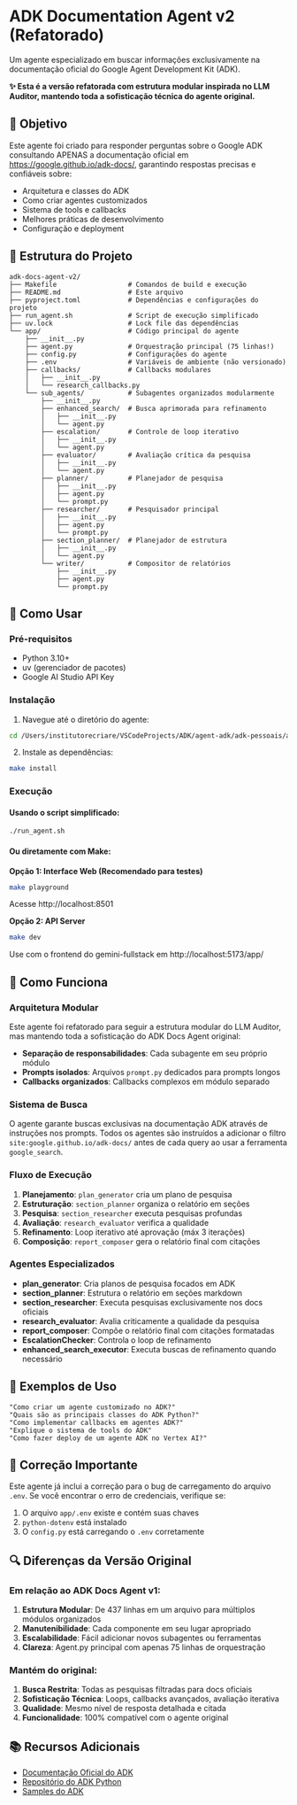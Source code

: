 # ADK Documentation Agent v2 (Refatorado)

Um agente especializado em buscar informações exclusivamente na documentação oficial do Google Agent Development Kit (ADK).

**✨ Esta é a versão refatorada com estrutura modular inspirada no LLM Auditor, mantendo toda a sofisticação técnica do agente original.**

## 🎯 Objetivo

Este agente foi criado para responder perguntas sobre o Google ADK consultando APENAS a documentação oficial em https://google.github.io/adk-docs/, garantindo respostas precisas e confiáveis sobre:

- Arquitetura e classes do ADK
- Como criar agentes customizados
- Sistema de tools e callbacks
- Melhores práticas de desenvolvimento
- Configuração e deployment

## 📁 Estrutura do Projeto

```
adk-docs-agent-v2/
├── Makefile                  # Comandos de build e execução
├── README.md                 # Este arquivo
├── pyproject.toml            # Dependências e configurações do projeto
├── run_agent.sh              # Script de execução simplificado
├── uv.lock                   # Lock file das dependências
└── app/                      # Código principal do agente
    ├── __init__.py
    ├── agent.py              # Orquestração principal (75 linhas!)
    ├── config.py             # Configurações do agente
    ├── .env                  # Variáveis de ambiente (não versionado)
    ├── callbacks/            # Callbacks modulares
    │   ├── __init__.py
    │   └── research_callbacks.py
    └── sub_agents/           # Subagentes organizados modularmente
        ├── __init__.py
        ├── enhanced_search/  # Busca aprimorada para refinamento
        │   ├── __init__.py
        │   └── agent.py
        ├── escalation/       # Controle de loop iterativo
        │   ├── __init__.py
        │   └── agent.py
        ├── evaluator/        # Avaliação crítica da pesquisa
        │   ├── __init__.py
        │   └── agent.py
        ├── planner/          # Planejador de pesquisa
        │   ├── __init__.py
        │   ├── agent.py
        │   └── prompt.py
        ├── researcher/       # Pesquisador principal
        │   ├── __init__.py
        │   ├── agent.py
        │   └── prompt.py
        ├── section_planner/  # Planejador de estrutura
        │   ├── __init__.py
        │   └── agent.py
        └── writer/           # Compositor de relatórios
            ├── __init__.py
            ├── agent.py
            └── prompt.py
```

## 🚀 Como Usar

### Pré-requisitos
- Python 3.10+
- uv (gerenciador de pacotes)
- Google AI Studio API Key

### Instalação

1. Navegue até o diretório do agente:
```bash
cd /Users/institutorecriare/VSCodeProjects/ADK/agent-adk/adk-pessoais/adk-docs-agent-v2
```

2. Instale as dependências:
```bash
make install
```

### Execução

#### Usando o script simplificado:
```bash
./run_agent.sh
```

#### Ou diretamente com Make:

**Opção 1: Interface Web (Recomendado para testes)**
```bash
make playground
```
Acesse http://localhost:8501

**Opção 2: API Server**
```bash
make dev
```
Use com o frontend do gemini-fullstack em http://localhost:5173/app/

## 🔧 Como Funciona

### Arquitetura Modular
Este agente foi refatorado para seguir a estrutura modular do LLM Auditor, mas mantendo toda a sofisticação do ADK Docs Agent original:

- **Separação de responsabilidades**: Cada subagente em seu próprio módulo
- **Prompts isolados**: Arquivos `prompt.py` dedicados para prompts longos
- **Callbacks organizados**: Callbacks complexos em módulo separado

### Sistema de Busca
O agente garante buscas exclusivas na documentação ADK através de instruções nos prompts. Todos os agentes são instruídos a adicionar o filtro `site:google.github.io/adk-docs/` antes de cada query ao usar a ferramenta `google_search`.

### Fluxo de Execução
1. **Planejamento**: `plan_generator` cria um plano de pesquisa
2. **Estruturação**: `section_planner` organiza o relatório em seções
3. **Pesquisa**: `section_researcher` executa pesquisas profundas
4. **Avaliação**: `research_evaluator` verifica a qualidade
5. **Refinamento**: Loop iterativo até aprovação (máx 3 iterações)
6. **Composição**: `report_composer` gera o relatório final com citações

### Agentes Especializados
- **plan_generator**: Cria planos de pesquisa focados em ADK
- **section_planner**: Estrutura o relatório em seções markdown
- **section_researcher**: Executa pesquisas exclusivamente nos docs oficiais
- **research_evaluator**: Avalia criticamente a qualidade da pesquisa
- **report_composer**: Compõe o relatório final com citações formatadas
- **EscalationChecker**: Controla o loop de refinamento
- **enhanced_search_executor**: Executa buscas de refinamento quando necessário

## 📝 Exemplos de Uso

```
"Como criar um agente customizado no ADK?"
"Quais são as principais classes do ADK Python?"
"Como implementar callbacks em agentes ADK?"
"Explique o sistema de tools do ADK"
"Como fazer deploy de um agente ADK no Vertex AI?"
```

## 🐛 Correção Importante

Este agente já inclui a correção para o bug de carregamento do arquivo `.env`. Se você encontrar o erro de credenciais, verifique se:
1. O arquivo `app/.env` existe e contém suas chaves
2. `python-dotenv` está instalado
3. O `config.py` está carregando o `.env` corretamente

## 🔍 Diferenças da Versão Original

### Em relação ao ADK Docs Agent v1:
1. **Estrutura Modular**: De 437 linhas em um arquivo para múltiplos módulos organizados
2. **Manutenibilidade**: Cada componente em seu lugar apropriado
3. **Escalabilidade**: Fácil adicionar novos subagentes ou ferramentas
4. **Clareza**: Agent.py principal com apenas 75 linhas de orquestração

### Mantém do original:
1. **Busca Restrita**: Todas as pesquisas filtradas para docs oficiais
2. **Sofisticação Técnica**: Loops, callbacks avançados, avaliação iterativa
3. **Qualidade**: Mesmo nível de resposta detalhada e citada
4. **Funcionalidade**: 100% compatível com o agente original

## 📚 Recursos Adicionais

- [Documentação Oficial do ADK](https://google.github.io/adk-docs/)
- [Repositório do ADK Python](https://github.com/google/adk-python)
- [Samples do ADK](https://github.com/google/adk-samples)